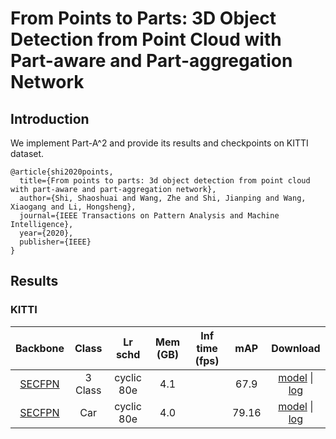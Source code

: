 # From Points to Parts: 3D Object Detection from Point Cloud with Part-aware and Part-aggregation Network

## Introduction

We implement Part-A^2 and provide its results and checkpoints on KITTI dataset.

```
@article{shi2020points,
  title={From points to parts: 3d object detection from point cloud with part-aware and part-aggregation network},
  author={Shi, Shaoshuai and Wang, Zhe and Shi, Jianping and Wang, Xiaogang and Li, Hongsheng},
  journal={IEEE Transactions on Pattern Analysis and Machine Intelligence},
  year={2020},
  publisher={IEEE}
}

```
## Results

### KITTI

|  Backbone   |Class| Lr schd | Mem (GB) | Inf time (fps) | mAP | Download |
| :---------: | :-----: |:-----: | :------: | :------------: | :----: |:----: |
|    [SECFPN](./hv_PartA2_secfpn_2x8_cyclic_80e_kitti-3d-3class.py) |3 Class|cyclic 80e|4.1||67.9|[model](https://openmmlab.oss-accelerate.aliyuncs.com/mmdetection3d/v0.1.0_models/parta2/hv_PartA2_secfpn_2x8_cyclic_80e_kitti-3d-3class/hv_PartA2_secfpn_2x8_cyclic_80e_kitti-3d-3class_20200620_230724-a2672098.pth) &#124; [log](https://openmmlab.oss-accelerate.aliyuncs.com/mmdetection3d/v0.1.0_models/parta2/hv_PartA2_secfpn_2x8_cyclic_80e_kitti-3d-3class/hv_PartA2_secfpn_2x8_cyclic_80e_kitti-3d-3class_20200620_230724.log.json)|
|    [SECFPN](./hv_PartA2_secfpn_2x8_cyclic_80e_kitti-3d-car.py) |Car |cyclic 80e|4.0||79.16|[model](https://openmmlab.oss-accelerate.aliyuncs.com/mmdetection3d/v0.1.0_models/parta2/hv_PartA2_secfpn_2x8_cyclic_80e_kitti-3d-car/hv_PartA2_secfpn_2x8_cyclic_80e_kitti-3d-car_20200620_230755-f2a38b9a.pth) &#124; [log](https://openmmlab.oss-accelerate.aliyuncs.com/mmdetection3d/v0.1.0_models/parta2/hv_PartA2_secfpn_2x8_cyclic_80e_kitti-3d-car/hv_PartA2_secfpn_2x8_cyclic_80e_kitti-3d-car_20200620_230755.log.json)|
